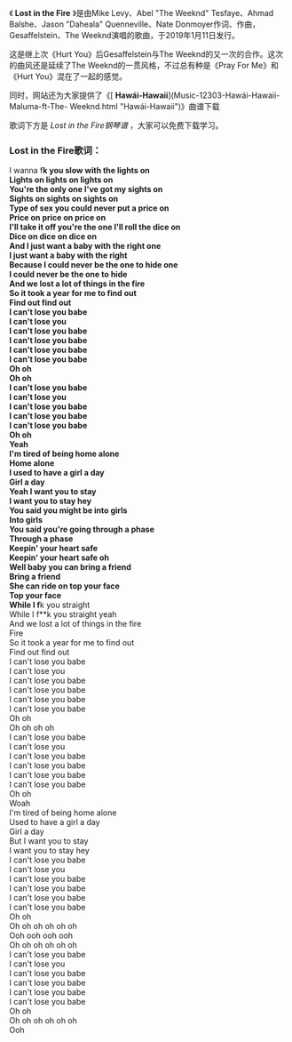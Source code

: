 

《 **Lost in the Fire** 》是由Mike Levy、Abel "The Weeknd" Tesfaye、Ahmad
Balshe、Jason "Daheala" Quenneville、Nate Donmoyer作词、作曲，Gesaffelstein、The
Weeknd演唱的歌曲，于2019年1月11日发行。

这是继上次《Hurt You》后Gesaffelstein与The Weeknd的又一次的合作。这次的曲风还是延续了The
Weeknd的一贯风格，不过总有种是《Pray For Me》和《Hurt You》混在了一起的感觉。

同时，网站还为大家提供了《[ **Hawái-Hawaii**](Music-12303-Hawái-Hawaii-Maluma-ft-The-
Weeknd.html "Hawái-Hawaii")》曲谱下载

歌词下方是 _Lost in the Fire钢琴谱_ ，大家可以免费下载学习。

### Lost in the Fire歌词：

I wanna f**k you slow with the lights on  
Lights on lights on lights on  
You're the only one I've got my sights on  
Sights on sights on sights on  
Type of sex you could never put a price on  
Price on price on price on  
I'll take it off you're the one I'll roll the dice on  
Dice on dice on dice on  
And I just want a baby with the right one  
I just want a baby with the right  
Because I could never be the one to hide one  
I could never be the one to hide  
And we lost a lot of things in the fire  
So it took a year for me to find out  
Find out find out  
I can't lose you babe  
I can't lose you  
I can't lose you babe  
I can't lose you babe  
I can't lose you babe  
I can't lose you babe  
Oh oh  
Oh oh  
I can't lose you babe  
I can't lose you  
I can't lose you babe  
I can't lose you babe  
I can't lose you babe  
Oh oh  
Yeah  
I'm tired of being home alone  
Home alone  
I used to have a girl a day  
Girl a day  
Yeah I want you to stay  
I want you to stay hey  
You said you might be into girls  
Into girls  
You said you're going through a phase  
Through a phase  
Keepin' your heart safe  
Keepin' your heart safe oh  
Well baby you can bring a friend  
Bring a friend  
She can ride on top your face  
Top your face  
While I f**k you straight  
While I f**k you straight yeah  
And we lost a lot of things in the fire  
Fire  
So it took a year for me to find out  
Find out find out  
I can't lose you babe  
I can't lose you  
I can't lose you babe  
I can't lose you babe  
I can't lose you babe  
I can't lose you babe  
Oh oh  
Oh oh oh oh  
I can't lose you babe  
I can't lose you  
I can't lose you babe  
I can't lose you babe  
I can't lose you babe  
I can't lose you babe  
Oh oh  
Woah  
I'm tired of being home alone  
Used to have a girl a day  
Girl a day  
But I want you to stay  
I want you to stay hey  
I can't lose you babe  
I can't lose you  
I can't lose you babe  
I can't lose you babe  
I can't lose you babe  
I can't lose you babe  
Oh oh  
Oh oh oh oh oh oh  
Ooh ooh ooh ooh  
Oh oh oh oh oh oh  
I can't lose you babe  
I can't lose you  
I can't lose you babe  
I can't lose you babe  
I can't lose you babe  
I can't lose you babe  
Oh oh  
Oh oh oh oh oh oh  
Ooh

